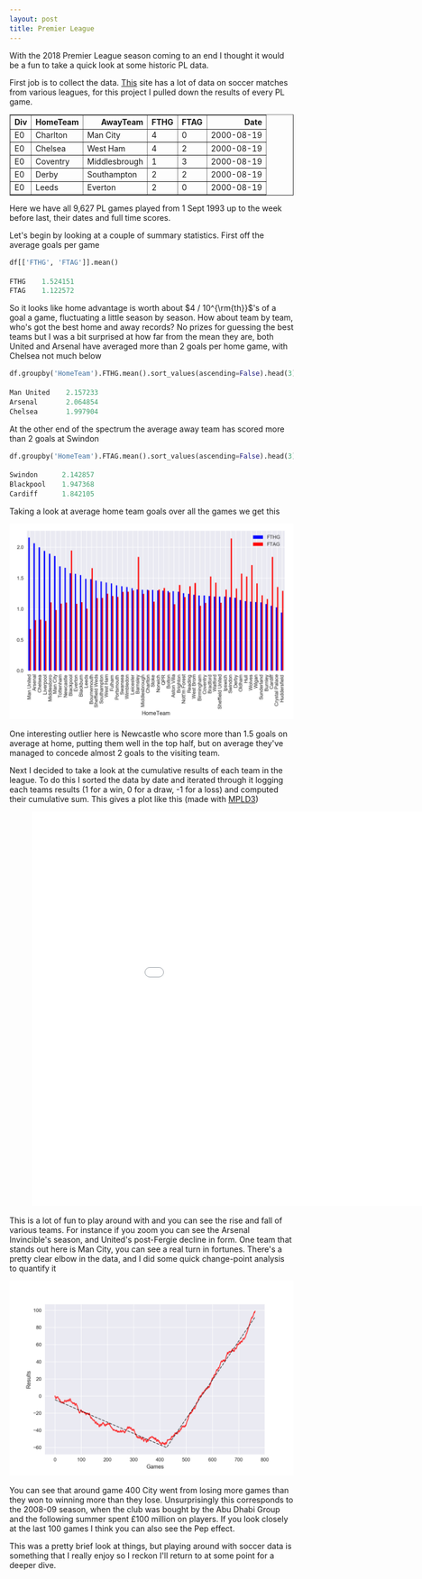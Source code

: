 ```yaml
---
layout: post
title: Premier League
---
```


With the 2018 Premier League season coming to an end I thought it would be a fun to take a quick look at some historic PL data.

First job is to collect the data. [This](http://www.football-data.co.uk/) site has a lot of data on soccer matches from various leagues, for this project I pulled down the results of every PL game.

<table border="1" class="dataframe">  <thead>    <tr style="text-align: right;">      <th>Div</th>      <th>HomeTeam</th>      <th>AwayTeam</th>      <th>FTHG</th>      <th>FTAG</th>      <th>Date</th>    </tr>  </thead>  <tbody>    <tr>      <td>E0</td>      <td>Charlton</td>      <td>Man City</td>      <td>4</td>      <td>0</td>      <td>2000-08-19</td>    </tr>    <tr>      <td>E0</td>      <td>Chelsea</td>      <td>West Ham</td>      <td>4</td>      <td>2</td>      <td>2000-08-19</td>    </tr>    <tr>      <td>E0</td>      <td>Coventry</td>      <td>Middlesbrough</td>      <td>1</td>      <td>3</td>      <td>2000-08-19</td>    </tr>    <tr>      <td>E0</td>      <td>Derby</td>      <td>Southampton</td>      <td>2</td>      <td>2</td>      <td>2000-08-19</td>    </tr>    <tr>      <td>E0</td>      <td>Leeds</td>      <td>Everton</td>      <td>2</td>      <td>0</td>      <td>2000-08-19</td>    </tr>  </tbody></table>  

Here we have all 9,627 PL games played from 1 Sept 1993 up to the week before last, their dates and full time scores.  

Let's begin by looking at a couple of summary statistics. First off the average goals per game

```python
df[['FTHG', 'FTAG']].mean()

FTHG    1.524151
FTAG    1.122572
```

So it looks like home advantage is worth about $4 / 10^{\rm{th}}$'s of a goal a game, fluctuating a little season by season. How about team by team, who's got the best home and away records? No prizes for guessing the best teams but I was a bit surprised at how far from the mean they are, both United and Arsenal have averaged more than 2 goals per home game, with Chelsea not much below

```python
df.groupby('HomeTeam').FTHG.mean().sort_values(ascending=False).head(3)

Man United    2.157233
Arsenal       2.064854
Chelsea       1.997904
```

At the other end of the spectrum the average away team has scored more than 2 goals at Swindon

```python
df.groupby('HomeTeam').FTAG.mean().sort_values(ascending=False).head(3)

Swindon      2.142857
Blackpool    1.947368
Cardiff      1.842105
```

Taking a look at average home team goals over all the games we get this

![ht](../images/pl/ht_goals.png)

One interesting outlier here is Newcastle who score more than 1.5 goals on average at home, putting them well in the top half, but on average they've managed to concede almost 2 goals to the visiting team.

Next I decided to take a look at the cumulative results of each team in the league. To do this I sorted the data by date and iterated through it logging each teams results (1 for a win, 0 for a draw, -1 for a loss) and computed their cumulative sum. This gives a plot like this (made with [MPLD3](http://mpld3.github.io/))

<figure class="full-width">
<center>
    <embed src="../images/pl/premiership.html" width="1000px" height="700px" alt="">
</center>
</figure>


This is a lot of fun to play around with and you can see the rise and fall of various teams. For instance if you zoom you can see the Arsenal Invincible's season, and United's post-Fergie decline in form. One team that stands out here is Man City, you can see a real turn in fortunes. There's a pretty clear elbow in the data, and I did some quick change-point analysis to quantify it

![city](../images/pl/city_model.png)

 You can see that around game 400 City went from losing more games than they won to winning more than they lose. Unsurprisingly this  corresponds to the 2008-09 season, when the club was bought by the Abu Dhabi Group and the following summer spent £100 million on players. If you look closely at the last 100 games I think you can also see the Pep effect.  

This was a pretty brief look at things, but playing around with soccer data is something that I really enjoy so I reckon I'll return to at some point for a deeper dive.
